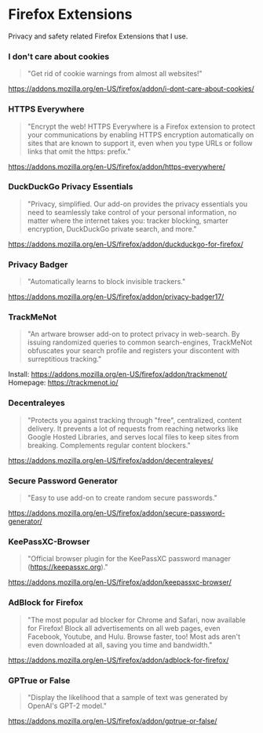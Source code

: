 # Firefox Extensions

Privacy and safety related Firefox Extensions that I use.


### I don't care about cookies
> "Get rid of cookie warnings from almost all websites!"

https://addons.mozilla.org/en-US/firefox/addon/i-dont-care-about-cookies/


### HTTPS Everywhere
> "Encrypt the web! HTTPS Everywhere is a Firefox extension to protect your communications by enabling HTTPS encryption automatically on sites that are known to support it, even when you type URLs or follow links that omit the https: prefix."

https://addons.mozilla.org/en-US/firefox/addon/https-everywhere/


### DuckDuckGo Privacy Essentials
> "Privacy, simplified. Our add-on provides the privacy essentials you need to seamlessly take control of your personal information, no matter where the internet takes you: tracker blocking, smarter encryption, DuckDuckGo private search, and more."

https://addons.mozilla.org/en-US/firefox/addon/duckduckgo-for-firefox/


### Privacy Badger
> "Automatically learns to block invisible trackers."

https://addons.mozilla.org/en-US/firefox/addon/privacy-badger17/


### TrackMeNot
> "An artware browser add-on to protect privacy in web-search. By issuing randomized queries to common search-engines, TrackMeNot obfuscates your search profile and registers your discontent with surreptitious tracking."

Install: https://addons.mozilla.org/en-US/firefox/addon/trackmenot/</br>
Homepage: https://trackmenot.io/


### Decentraleyes
> "Protects you against tracking through "free", centralized, content delivery. It prevents a lot of requests from reaching networks like Google Hosted Libraries, and serves local files to keep sites from breaking. Complements regular content blockers."

https://addons.mozilla.org/en-US/firefox/addon/decentraleyes/


### Secure Password Generator
> "Easy to use add-on to create random secure passwords."

https://addons.mozilla.org/en-US/firefox/addon/secure-password-generator/


### KeePassXC-Browser
> "Official browser plugin for the KeePassXC password manager (https://keepassxc.org)."

https://addons.mozilla.org/en-US/firefox/addon/keepassxc-browser/


### AdBlock for Firefox
> "The most popular ad blocker for Chrome and Safari, now available for Firefox! Block all advertisements on all web pages, even Facebook, Youtube, and Hulu. Browse faster, too! Most ads aren't even downloaded at all, saving you time and bandwidth."

https://addons.mozilla.org/en-US/firefox/addon/adblock-for-firefox/


### GPTrue or False
> "Display the likelihood that a sample of text was generated by OpenAI's GPT-2 model."

https://addons.mozilla.org/en-US/firefox/addon/gptrue-or-false/


